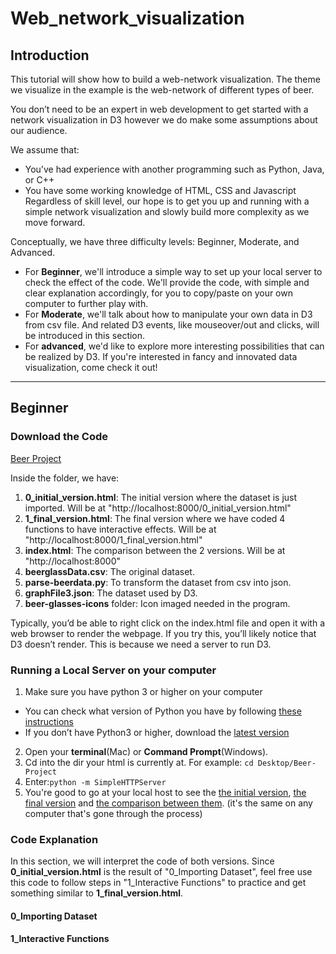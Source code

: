 # Web_network_visualization

## Introduction
  This tutorial will show how to build a web-network visualization. The theme we visualize in the example is the web-network of different types of beer.
  
  You don’t need to be an expert in web development to get started with a network visualization in D3 however we do make some assumptions about our audience.
  
  We assume that:
  - You’ve had experience with another programming such as Python, Java, or C++
  - You have some working knowledge of HTML, CSS and Javascript
  Regardless of skill level, our hope is to get you up and running with a simple network visualization and slowly build more complexity as we move forward.
  
  Conceptually, we have three difficulty levels: Beginner, Moderate, and Advanced. 
  
  - For **Beginner**, we'll introduce a simple way to set up your local server to check the effect of the code. We'll provide the code, with simple and clear explanation accordingly, for you to copy/paste on your own computer to further play with. 
  - For **Moderate**, we'll talk about how to manipulate your own data in D3 from csv file. And related D3 events, like mouseover/out and clicks, will be introduced in this section.
  - For **advanced**, we'd like to explore more interesting possibilities that can be realized by D3. If you're interested in fancy and innovated data visualization, come check it out!

***
## Beginner

### Download the Code
[Beer Project](../../blob/master/Beer-Project.zip)

Inside the folder, we have:
1. **0_initial_version.html**: The initial version where the dataset is just imported. Will be at "http://localhost:8000/0_initial_version.html"
2. **1_final_version.html**: The final version where we have coded 4 functions to have interactive effects. Will be at "http://localhost:8000/1_final_version.html"
3. **index.html**: The comparison between the 2 versions. Will be at "http://localhost:8000"
4. **beerglassData.csv**: The original dataset.
5. **parse-beerdata.py**: To transform the dataset from csv into json.
6. **graphFile3.json**: The dataset used by D3.
7. **beer-glasses-icons** folder: Icon imaged needed in the program.

Typically, you’d be able to right click on the index.html file and open it with a web browser to render the webpage. If you try this, you’ll likely notice that D3 doesn’t render. This is because we need a server to run D3.

### Running a Local Server on your computer
1. Make sure you have python 3 or higher on your computer
- You can check what version of Python you have by following [these instructions](https://edu.google.com/openonline/course-builder/docs/1.10/set-up-course-builder/check-for-python.html)
- If you don’t have Python3 or higher, download the [latest version](https://www.python.org/downloads/)
2. Open your **terminal**(Mac) or **Command Prompt**(Windows).
3. Cd into the dir your html is currently at. For example: `cd Desktop/Beer-Project`
4. Enter:`python -m SimpleHTTPServer`
5. You're good to go at your local host to see the [the initial version](http://localhost:8000/0_initial_version.html), [the final version](http://localhost:8000/1_final_version.html) and [the comparison between them](http://localhost:8000). (it's the same on any computer that's gone through the process)


### Code Explanation
In this section, we will interpret the code of both versions. Since **0_initial_version.html** is the result of "0_Importing Dataset", feel free use this code to follow steps in "1_Interactive Functions" to practice and get something similar to **1_final_version.html**.

#### 0_Importing Dataset

#### 1_Interactive Functions





